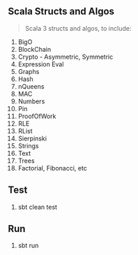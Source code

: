 Scala Structs and Algos
-----------------------
>Scala 3 structs and algos, to include:
1. BigO
2. BlockChain
3. Crypto - Asymmetric, Symmetric
4. Expression Eval
5. Graphs
6. Hash
7. nQueens
8. MAC
9. Numbers
10. Pin
11. ProofOfWork
12. RLE
13. RList
14. Sierpinski   
15. Strings
16. Text    
17. Trees
18. Factorial, Fibonacci, etc

Test
----
1. sbt clean test

Run
---
1. sbt run
